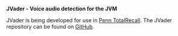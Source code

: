 **JVader - Voice audio detection for the JVM**

JVader is being developed for use in [Penn TotalRecall](http://memory.psych.upenn.edu/TotalRecall).
The JVader repository can be found on [GitHub](http://github.com/ymasory/JVader).


